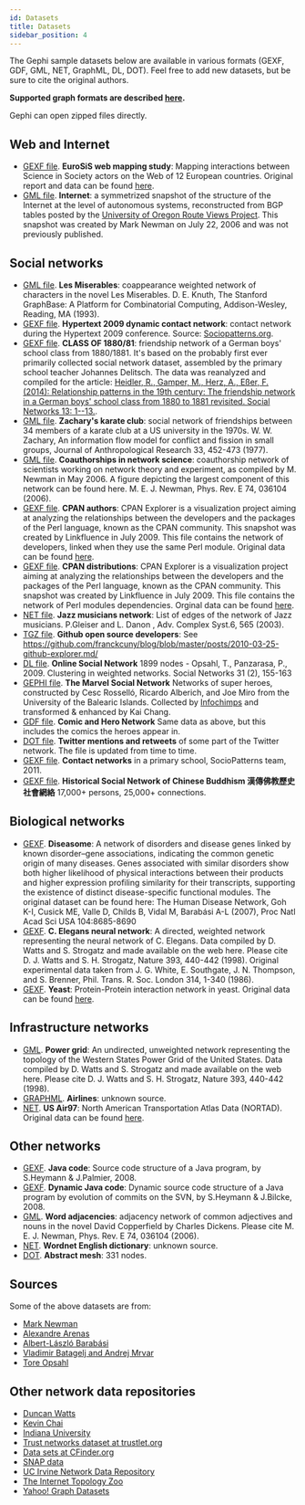 ```yaml
---
id: Datasets
title: Datasets
sidebar_position: 4
---
```


The Gephi sample datasets below are available in various formats (GEXF, GDF, GML, NET, GraphML, DL, DOT). Feel free to add new datasets, but be sure to cite the original authors.

**Supported graph formats are described [here](https://gephi.org/users/supported-graph-formats/).**

Gephi can open zipped files directly.

## Web and Internet

- [GEXF file](https://gephi.org/datasets/eurosis.gexf.zip). **EuroSiS web mapping study**: Mapping interactions between Science in Society actors on the Web of 12 European countries. Original report and data can be found [here](http://www.webatlas.fr/exhibition/eurosis/).
- [GML file](https://gephi.org/datasets/internet_routers-22july06.gml.zip). **Internet**: a symmetrized snapshot of the structure of the Internet at the level of autonomous systems, reconstructed from BGP tables posted by the [University of Oregon Route Views Project](http://routeviews.org/). This snapshot was created by Mark Newman on July 22, 2006 and was not previously published.

## Social networks

- [GML file](https://gephi.org/datasets/lesmiserables.gml.zip). **Les Miserables**: coappearance weighted network of characters in the novel Les Miserables. D. E. Knuth, The Stanford GraphBase: A Platform for Combinatorial Computing, Addison-Wesley, Reading, MA (1993).
- [GEXF file](https://gephi.org/datasets/ht2009_15min.gexf.gz). **Hypertext 2009 dynamic contact network**: contact network during the Hypertext 2009 conference. Source: [Sociopatterns.org](http://www.sociopatterns.org/datasets/hypertext-2009-dynamic-contact-network/).
- [GEXF file](https://zenodo.org/record/4612153#.YFIuQi1Xaw4). **CLASS OF 1880/81**: friendship network of a German boys' school class from 1880/1881. It's based on the probably first ever primarily collected social network dataset, assembled by the primary school teacher Johannes Delitsch. The data was reanalyzed and compiled for the article: [Heidler, R., Gamper, M., Herz, A., Eßer, F. (2014): Relationship patterns in the 19th century: The friendship network in a German boys' school class from 1880 to 1881 revisited. Social Networks 13: 1--13.](http://www.sciencedirect.com/science/article/pii/S0378873313000865).
- [GML file](https://gephi.org/datasets/karate.gml.zip). **Zachary's karate club**: social network of friendships between 34 members of a karate club at a US university in the 1970s. W. W. Zachary, An information flow model for conflict and fission in small groups, Journal of Anthropological Research 33, 452-473 (1977).
- [GML file](https://gephi.org/datasets/netscience.gml.zip). **Coauthorships in network science**: coauthorship network of scientists working on network theory and experiment, as compiled by M. Newman in May 2006. A figure depicting the largest component of this network can be found here. M. E. J. Newman, Phys. Rev. E 74, 036104 (2006).
- [GEXF file](https://gephi.org/datasets/cpan-authors.gexf.zip). **CPAN authors**: CPAN Explorer is a visualization project aiming at analyzing the relationships between the developers and the packages of the Perl language, known as the CPAN community. This snapshot was created by Linkfluence in July 2009. This file contains the network of developers, linked when they use the same Perl module. Original data can be found [here](http://cpan-explorer.org/).
- [GEXF file](https://gephi.org/datasets/cpan-distributions.gexf.zip). **CPAN distributions**: CPAN Explorer is a visualization project aiming at analyzing the relationships between the developers and the packages of the Perl language, known as the CPAN community. This snapshot was created by Linkfluence in July 2009. This file contains the network of Perl modules dependencies. Orginal data can be found [here](http://cpan-explorer.org/).
- [NET file](https://gephi.org/datasets/jazz.net.zip). **Jazz musicians network**: List of edges of the network of Jazz musicians. P.Gleiser and L. Danon , Adv. Complex Syst.6, 565 (2003).
- [TGZ file](http://franck.lumberjaph.net/graphs.tgz). **Github open source developers**: See https://github.com/franckcuny/blog/blob/master/posts/2010-03-25-github-explorer.md/
- [DL file](https://gephi.org/datasets/OClinks_w.dl.zip). **Online Social Network** 1899 nodes - Opsahl, T., Panzarasa, P., 2009. Clustering in weighted networks. Social Networks 31 (2), 155-163
- [GEPHI file](https://gephi.org/datasets/hero-social-network.gephi). **The Marvel Social Network** Networks of super heroes, constructed by Cesc Rosselló, Ricardo Alberich, and Joe Miro from the University of the Balearic Islands. Collected by [Infochimps](http://www.infochimps.com/datasets/marvel-universe-social-graph) and transformed & enhanced by Kai Chang.
- [GDF file](https://gephi.org/datasets/comic-hero-network.gdf.zip). **Comic and Hero Network** Same data as above, but this includes the comics the heroes appear in.
- [DOT file](http://rankinfo.pkqs.net/twittercrawl.dot.gz). **Twitter mentions and retweets** of some part of the Twitter network. The file is updated from time to time.
- [GEXF file](http://www.sociopatterns.org/datasets/primary-school-cumulative-networks/). **Contact networks** in a primary school, SocioPatterns team, 2011.
- [GEXF file](https://github.com/mbingenheimer/ChineseBuddhism_SNA). **Historical Social Network of Chinese Buddhism 漢傳佛教歷史社會網絡** 17,000+ persons, 25,000+ connections.

## Biological networks

- [GEXF](http://gephi.org/datasets/diseasome.gexf.zip). **Diseasome**: A network of disorders and disease genes linked by known disorder–gene associations, indicating the common genetic origin of many diseases. Genes associated with similar disorders show both higher likelihood of physical interactions between their products and higher expression profiling similarity for their transcripts, supporting the existence of distinct disease-specific functional modules. The original dataset can be found here: The Human Disease Network, Goh K-I, Cusick ME, Valle D, Childs B, Vidal M, Barabási A-L (2007), Proc Natl Acad Sci USA 104:8685-8690
- [GEXF](http://gephi.org/datasets/celegans.gexf.zip). **C. Elegans neural network**: A directed, weighted network representing the neural network of C. Elegans. Data compiled by D. Watts and S. Strogatz and made available on the web here. Please cite D. J. Watts and S. H. Strogatz, Nature 393, 440-442 (1998). Original experimental data taken from J. G. White, E. Southgate, J. N. Thompson, and S. Brenner, Phil. Trans. R. Soc. London 314, 1-340 (1986).
- [GEXF](https://gephi.org/datasets/yeast.gexf.zip). **Yeast**: Protein-Protein interaction network in yeast. Original data can be found [here](http://vlado.fmf.uni-lj.si/pub/networks/data/bio/Yeast/Yeast.htm).

## Infrastructure networks

- [GML](https://gephi.org/datasets/power.gml.zip). **Power grid**: An undirected, unweighted network representing the topology of the Western States Power Grid of the United States. Data compiled by D. Watts and S. Strogatz and made available on the web here. Please cite D. J. Watts and S. H. Strogatz, Nature 393, 440-442 (1998).
- [GRAPHML](https://gephi.org/datasets/airlines.graphml.zip). **Airlines**: unknown source.
- [NET](https://gephi.org/datasets/us-air97.net.zip). **US Air97**: North American Transportation Atlas Data (NORTAD). Original data can be found [here](http://vlado.fmf.uni-lj.si/pub/networks/pajek/data/gphs.htm).

## Other networks

- [GEXF](https://gephi.org/datasets/codeminer.gexf.zip). **Java code**: Source code structure of a Java program, by S.Heymann & J.Palmier, 2008.
- [GEXF](https://gephi.org/datasets/photoviz-dynamic.gexf.zip). **Dynamic Java code**: Dynamic source code structure of a Java program by evolution of commits on the SVN, by S.Heymann & J.Bilcke, 2008.
- [GML](https://gephi.org/datasets/word_adjacencies.gml.zip). **Word adjacencies**: adjacency network of common adjectives and nouns in the novel David Copperfield by Charles Dickens. Please cite M. E. J. Newman, Phys. Rev. E 74, 036104 (2006).
- [NET](https://gephi.org/datasets/wordnet3.net.zip). **Wordnet English dictionary**: unknown source.
- [DOT](https://gephi.org/datasets/hex.dot.zip). **Abstract mesh**: 331 nodes.

## Sources

Some of the above datasets are from:
- [Mark Newman](http://www-personal.umich.edu/~mejn/netdata/)
- [Alexandre Arenas](http://deim.urv.cat/~aarenas/data/welcome.htm)
- [Albert-László Barabási](http://www.nd.edu/~networks/resources.htm)
- [Vladimir Batagelj and Andrej Mrvar](http://vlado.fmf.uni-lj.si/pub/networks/pajek/data/gphs.htm)
- [Tore Opsahl](http://toreopsahl.com/datasets/)

## Other network data repositories

- [Duncan Watts](http://cdg.columbia.edu/cdg/datasets)
- [Kevin Chai](http://kevinchai.net/datasets/)
- [Indiana University](http://iv.slis.indiana.edu/db/index.html)
- [Trust networks dataset at trustlet.org](http://www.trustlet.org/wiki/Trust_network_datasets#Released_datasets)
- [Data sets at CFinder.org](http://cfinder.org/data)
- [SNAP data](http://snap.stanford.edu/data)
- [UC Irvine Network Data Repository](http://networkdata.ics.uci.edu/)
- [The Internet Topology Zoo](http://topology-zoo.org/)
- [Yahoo! Graph Datasets](http://webscope.sandbox.yahoo.com/catalog.php?datatype=g)
